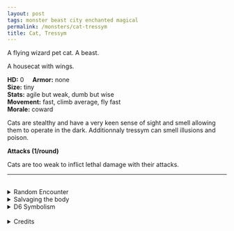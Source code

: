 ```yaml
---
layout: post
tags: monster beast city enchanted magical
permalink: /monsters/cat-tressym
title: Cat, Tressym
---
```


A flying wizard pet cat. A beast.

A housecat with wings.

**HD:** 0  &nbsp; &nbsp;  **Armor:** none <br>
**Size:** tiny <br>
**Stats:** agile but weak, dumb but wise<br>
**Movement:** fast, climb average, fly fast <br>
**Morale:** coward <br>

Cats are stealthy and have a very keen sense of sight and smell allowing them to operate in the dark. Additionnaly tressym can smell illusions and poison.

**Attacks (1/round)**

Cats are too weak to inflict lethal damage with their attacks.
<br>

---

<br> 

<details markdown="1">
<summary>Random Encounter</summary>

1. **Monster:** 1D8 tressyms.
1. **Lair:** Hard to reach shelves or gutters. 1/2 chance there are 2D6 kittens. <br>	&nbsp; OR <br>	**Omen:** A cat's meow, very close.
1. **Spoor:** A dead mouse.
1. **Tracks:** A single tressym, just out of range.
1. **Trace:** A hair ball
1. **Trace:** A gnawed wizard slipper.
</details>

<details markdown="1">
<summary>Salvaging the body</summary>

There’s not much to gain their besides a bit of fur and feather.
</details>

<details markdown="1">
<summary>D6 Symbolism</summary>

In local cultures the bat is a symbol of ...

1. Wizards
1. Good luck
1. Love
1. Magic
1. Witch
1. Sacred 
</details>

<br>

<details markdown="1">
<summary>Credits</summary>
The [original tressym](http://adnd.geoshitties.installgentoo.com/mm/tressym.html) is strangely more durable than a goblin, but other than that, its a perfectly servicable and enchanting familiar. There is another 2e monster that is that is virtually identical, the Jana-qitat, found in the [Al-Qadim bestiary](http://adnd.geoshitties.installgentoo.com/mm/catwinge.html), with less magical powers but a [giant version](https://saltygoo.github.io/monsters/cat-tressym-giant). — SaltyGoo
</details>
